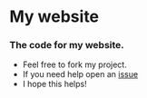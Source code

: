 # My website
### The code for my website. 
- Feel free to fork my project. 
- If you need help open an [issue](https://github.com/3kh0/3kh0.github.io/issues/new)
- I hope this helps!
